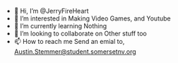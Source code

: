 - 👋 Hi, I’m @JerryFireHeart
- 👀 I’m interested in Making Video Games, and Youtube
- 🌱 I’m currently learning Nothing
- 💞️ I’m looking to collaborate on Other stuff too
- 📫 How to reach me Send an emial to, Austin.Stemmer@student.somersetnv.org

<!---
JerryFireHeart/JerryFireHeart is a ✨ special ✨ repository because its `README.md` (this file) appears on your GitHub profile.
You can click the Preview link to take a look at your changes.
--->
